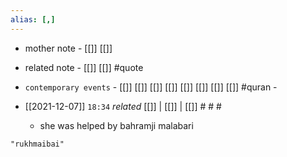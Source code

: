 ```yaml
---
alias: [,]
---
```

- mother note - [[]] [[]]
- related note - [[]] [[]] #quote 
- `contemporary events` - [[]] [[]] [[]] [[]] [[]] [[]] [[]] [[]] #quran - 

- [[2021-12-07]]  `18:34` _related_ [[]] | [[]] | [[]] # # #
	- she was helped by bahramji malabari

```query
"rukhmaibai"
```